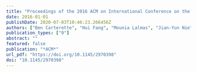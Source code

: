 ```yaml
---
title: "Proceedings of the 2016 ACM on International Conference on the Theory of Information Retrieval, ICTIR 2016, Newark, DE, USA, September 12- 6, 2016"
date: 2016-01-01
publishDate: 2020-07-03T10:46:23.266456Z
authors: ["Ben Carterette", "Hui Fang", "Mounia Lalmas", "Jian-Yun Nie"]
publication_types: ["0"]
abstract: ""
featured: false
publication: "*ACM*"
url_pdf: "https://doi.org/10.1145/2970398"
doi: "10.1145/2970398"
---
```


